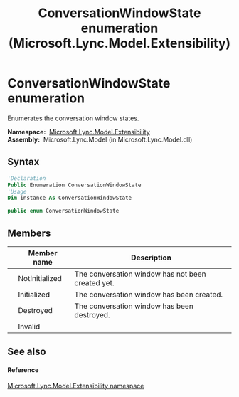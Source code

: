 ﻿---
title: ConversationWindowState enumeration (Microsoft.Lync.Model.Extensibility)
TOCTitle: ConversationWindowState enumeration
ms:assetid: T:Microsoft.Lync.Model.Extensibility.ConversationWindowState_DI_3_UC_OCS14MrefLyncWPF
ms:mtpsurl: https://msdn.microsoft.com/en-us/library/microsoft.lync.model.extensibility.conversationwindowstate_di_3_uc_ocs14mreflyncwpf(v=office.15)
ms:contentKeyID: 48597320
ms.date: 07/28/2014
mtps_version: v=office.15
f1_keywords:
- Microsoft.Lync.Model.Extensibility.ConversationWindowState
- Microsoft.Lync.Model.Extensibility.ConversationWindowState.Destroyed
- Microsoft.Lync.Model.Extensibility.ConversationWindowState.Initialized
- Microsoft.Lync.Model.Extensibility.ConversationWindowState.Invalid
- Microsoft.Lync.Model.Extensibility.ConversationWindowState.NotInitialized
dev_langs:
- CSharp
- JScript
- VB
- other
---

# ConversationWindowState enumeration

Enumerates the conversation window states.

**Namespace:**  [Microsoft.Lync.Model.Extensibility](microsoft-lync-model-extensibility-namespace_2.md)  
**Assembly:**  Microsoft.Lync.Model (in Microsoft.Lync.Model.dll)

## Syntax

``` vb
'Declaration
Public Enumeration ConversationWindowState
'Usage
Dim instance As ConversationWindowState
```

``` csharp
public enum ConversationWindowState
```

## Members

<table>
<thead>
<tr class="header">
<th></th>
<th>Member name</th>
<th>Description</th>
</tr>
</thead>
<tbody>
<tr class="odd">
<td></td>
<td>NotInitialized</td>
<td>The conversation window has not been created yet.</td>
</tr>
<tr class="even">
<td></td>
<td>Initialized</td>
<td>The conversation window has been created.</td>
</tr>
<tr class="odd">
<td></td>
<td>Destroyed</td>
<td>The conversation window has been destroyed.</td>
</tr>
<tr class="even">
<td></td>
<td>Invalid</td>
<td></td>
</tr>
</tbody>
</table>


## See also

#### Reference

[Microsoft.Lync.Model.Extensibility namespace](microsoft-lync-model-extensibility-namespace_2.md)


